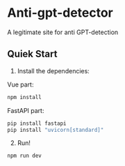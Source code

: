 # Anti-gpt-detector
A legitimate site for anti GPT-detection

## Quiek Start

1. Install the dependencies:

Vue part:

```bash
npm install
```

FastAPI part:

```bash
pip install fastapi
pip install "uvicorn[standard]"
```

2. Run!

```bash
npm run dev
```